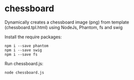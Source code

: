 # chessboard
Dynamically creates a chessboard image (png) from template (chessboard.tpl.html) using NodeJs, Phantom, fs and swig

Install the require packages:
```
npm i --save phantom
npm i --save swig
npm i --save fs
```

Run chessboard.js:
```
node chessboard.js
```
